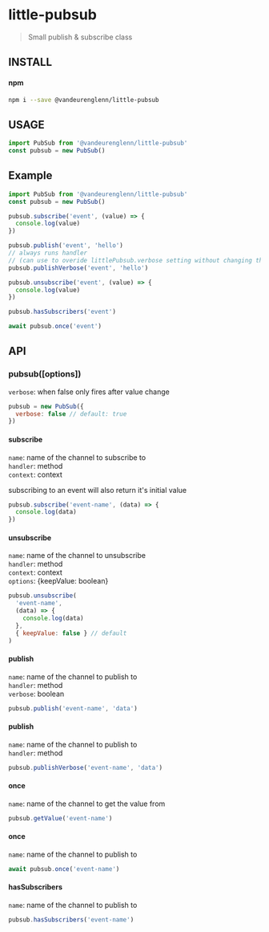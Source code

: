 # little-pubsub

> Small publish & subscribe class

## INSTALL

#### npm

```sh
npm i --save @vandeurenglenn/little-pubsub
```

## USAGE

```js
import PubSub from '@vandeurenglenn/little-pubsub'
const pubsub = new PubSub()
```

## Example

```js
import PubSub from '@vandeurenglenn/little-pubsub'
const pubsub = new PubSub()

pubsub.subscribe('event', (value) => {
  console.log(value)
})

pubsub.publish('event', 'hello')
// always runs handler
// (can use to overide littlePubsub.verbose setting without changing the behavior of the rest)
pubsub.publishVerbose('event', 'hello')

pubsub.unsubscribe('event', (value) => {
  console.log(value)
})

pubsub.hasSubscribers('event')

await pubsub.once('event')
```

## API

### pubsub([options])

`verbose`: when false only fires after value change<br>

```js
pubsub = new PubSub({
  verbose: false // default: true
})
```

#### subscribe

`name`: name of the channel to subscribe to<br>
`handler`: method<br>
`context`: context<br>

subscribing to an event will also return it's initial value

```js
pubsub.subscribe('event-name', (data) => {
  console.log(data)
})
```

#### unsubscribe

`name`: name of the channel to unsubscribe<br>
`handler`: method<br>
`context`: context<br>
`options`: {keepValue: boolean}<br>

```js
pubsub.unsubscribe(
  'event-name',
  (data) => {
    console.log(data)
  },
  { keepValue: false } // default
)
```

#### publish

`name`: name of the channel to publish to<br>
`handler`: method<br>
`verbose`: boolean<br>

```js
pubsub.publish('event-name', 'data')
```

#### publish

`name`: name of the channel to publish to<br>
`handler`: method<br>

```js
pubsub.publishVerbose('event-name', 'data')
```

#### once

`name`: name of the channel to get the value from<br>

```js
pubsub.getValue('event-name')
```

#### once

`name`: name of the channel to publish to<br>

```js
await pubsub.once('event-name')
```

#### hasSubscribers

`name`: name of the channel to publish to<br>

```js
pubsub.hasSubscribers('event-name')
```
